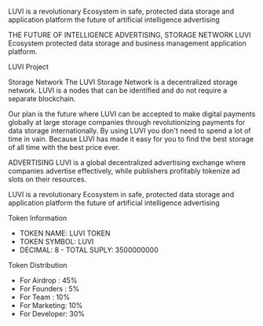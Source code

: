 LUVI is a revolutionary Ecosystem in safe, protected data storage and application platform the future of artificial intelligence advertising

THE FUTURE OF INTELLIGENCE ADVERTISING, STORAGE NETWORK
LUVI Ecosystem protected data storage and business management application platform.

LUVI Project

Storage Network 
The LUVI Storage Network is a decentralized storage network. LUVI is a nodes that can be identified and do not require a separate blockchain.

Our plan is the future where LUVI can be accepted to make digital payments globally at large storage companies through revolutionizing payments for data storage internationally. By using LUVI you don't need to spend a lot of time in vain. Because LUVI has made it easy for you to find the best storage of all time with the best price ever.

ADVERTISING 
LUVI is a global decentralized advertising exchange where companies advertise effectively, while publishers profitably tokenize ad slots on their resources.

LUVI is a revolutionary Ecosystem in safe, protected data storage and application platform the future of artificial intelligence advertising

Token Information 
- TOKEN NAME: LUVI TOKEN 
- TOKEN SYMBOL: LUVI 
- DECIMAL: 8 - TOTAL SUPLY: 3500000000 

Token Distribution 
- For Airdrop : 45% 
- For Founders : 5% 
- For Team : 10% 
- For Marketing: 10% 
- For Developer: 30%
